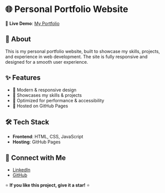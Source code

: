 # 🌐 Personal Portfolio Website  

🚀 **Live Demo**: [My Portfolio](https://patu2510.github.io/Portfolio/)  

## 📌 About  
This is my personal portfolio website, built to showcase my skills, projects, and experience in web development. The site is fully responsive and designed for a smooth user experience.  

## ✨ Features  
- 🔹 Modern & responsive design  
- 🔹 Showcases my skills & projects  
- 🔹 Optimized for performance & accessibility  
- 🔹 Hosted on GitHub Pages  

## 🛠️ Tech Stack  
- **Frontend**: HTML, CSS, JavaScript  
- **Hosting**: GitHub Pages   

## 🔗 Connect with Me  
- [LinkedIn](https://www.linkedin.com/in/your-profile)  
- [GitHub](https://github.com/patu2510)  

⭐ **If you like this project, give it a star!** ⭐  

